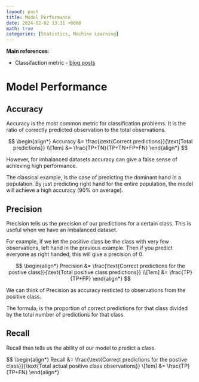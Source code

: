 ```yaml
---
layout: post
title: Model Performance
date: 2024-02-02 13:31 +0000
math: true
categories: [Statistics, Machine Learning]
---
```


**Main references**:
  - Classifaction metric - [blog posts](https://www.evidentlyai.com/classification-metrics)

# Model Performance

## Accuracy 

Accuracy is the most common metric for classification problems. It is the ratio of correctly predicted observation to the total observations.

$$
\begin{align*}
Accuracy &= \frac{\text{Correct predictions}}{\text{Total predictions}} \\[1em]
 &= \frac{TP+TN}{TP+TN+FP+FN}
\end{align*}
$$


However, for imbalanced datasets accuracy can give a false sense of achieving high performance.

The classical example, is the case of predicting the dominant hand in a population. By just predicting right hand for the entire population, the model will achieve a high accuracy (90% on average). 

## Precision

Precision tells us the precision of our predictions for a certain class. This is useful when we have an imbalanced dataset.

For example, if we let the positive class be the class with very few observations, left hand in the previous example. Then if you predict everyone as right handed, this will give a precision of 0.

$$
\begin{align*}
Precision &= \frac{\text{Correct predictions for the postive class}}{\text{Total positive class predictions}} \\[1em]
 &= \frac{TP}{TP+FP}
\end{align*}
$$

$$$$

We can think of Precision as accuracy resticted to observations from the positive class.

The formula, is the proportion of correct predictions for that class divided by the total number of predictions for that class.

## Recall

Recall then tells us the ability of our model to predict a class. 

$$
\begin{align*}
Recall &= \frac{\text{Correct predictions for the postive class}}{\text{Total actual positive class observations}} \\[1em]
 &= \frac{TP}{TP+FN}
\end{align*}